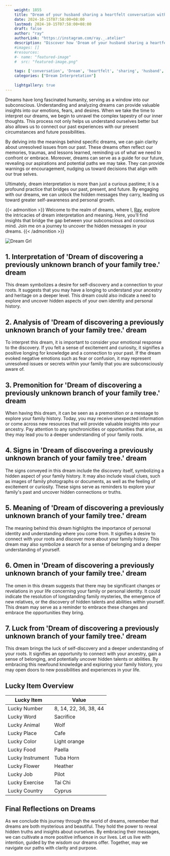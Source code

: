 ```yaml
---
    weight: 1855
    title: "Dream of your husband sharing a heartfelt conversation with you."  # Assuming 'title' column exists
    date: 2024-10-15T07:58:00+08:00
    lastmod: 2024-10-15T07:58:00+08:00
    draft: false
    author: "ray"
    authorLink: "https://instagram.com/ray._.atelier"
    description: "Discover how 'Dream of your husband sharing a heartfelt conversation with you.' can interpret your future and uncover its significant meanings in your life."
    #images: []
    #resources:
    #- name: "featured-image"
    #  src: "featured-image.png"
    
    tags: ['conversation', 'Dream', 'heartfelt', 'sharing', 'husband', 'you']
    categories: ["Dream Interpretation"]
    
    lightgallery: true
---
```

    
Dreams have long fascinated humanity, serving as a window into our subconscious. Understanding and analyzing dreams can provide valuable insights into our emotions, fears, and desires. When we take the time to interpret our dreams, we begin to unravel the complex tapestry of our inner thoughts. This process not only helps us understand ourselves better but also allows us to connect our past experiences with our present circumstances and future possibilities.

By delving into the meanings behind specific dreams, we can gain clarity about unresolved issues from our past. These dreams often reflect our memories, traumas, and lessons learned, reminding us of what we need to confront or embrace. Moreover, dreams can serve as a guide for our future, revealing our aspirations and potential paths we may take. They can provide warnings or encouragement, nudging us toward decisions that align with our true selves.

Ultimately, dream interpretation is more than just a curious pastime; it is a profound practice that bridges our past, present, and future. By engaging with our dreams, we can unlock the hidden messages they carry, leading us toward greater self-awareness and personal growth.

{{< admonition >}}
Welcome to the realm of dreams, where I, [Ray](https://instagram.com/ray._.atelier), explore the intricacies of dream interpretation and meaning. Here, you’ll find insights that bridge the gap between your subconscious and conscious mind. Join me on a journey to uncover the hidden messages in your dreams.
{{< /admonition >}}

![Dream Grl](https://cdn.pixabay.com/photo/2017/11/02/03/35/gothic-2910057_1280.jpg "Dream Grl")

## 1. Interpretation of 'Dream of discovering a previously unknown branch of your family tree.' dream

This dream symbolizes a desire for self-discovery and a connection to your roots. It suggests that you may have a longing to understand your ancestry and heritage on a deeper level. This dream could also indicate a need to explore and uncover hidden aspects of your own identity and personal history.

## 2. Analysis of 'Dream of discovering a previously unknown branch of your family tree.' dream

To interpret this dream, it is important to consider your emotional response to the discovery. If you felt a sense of excitement and curiosity, it signifies a positive longing for knowledge and a connection to your past. If the dream evoked negative emotions such as fear or confusion, it may represent unresolved issues or secrets within your family that you are subconsciously aware of.

## 3. Premonition for 'Dream of discovering a previously unknown branch of your family tree.' dream

When having this dream, it can be seen as a premonition or a message to explore your family history. Today, you may receive unexpected information or come across new resources that will provide valuable insights into your ancestry. Pay attention to any synchronicities or opportunities that arise, as they may lead you to a deeper understanding of your family roots.

## 4. Signs in 'Dream of discovering a previously unknown branch of your family tree.' dream

The signs conveyed in this dream include the discovery itself, symbolizing a hidden aspect of your family history. It may also include visual clues, such as images of family photographs or documents, as well as the feeling of excitement or curiosity. These signs serve as reminders to explore your family's past and uncover hidden connections or truths.

## 5. Meaning of 'Dream of discovering a previously unknown branch of your family tree.' dream

The meaning behind this dream highlights the importance of personal identity and understanding where you come from. It signifies a desire to connect with your roots and discover more about your family history. This dream may also symbolize a search for a sense of belonging and a deeper understanding of yourself.

## 6. Omen in 'Dream of discovering a previously unknown branch of your family tree.' dream

The omen in this dream suggests that there may be significant changes or revelations in your life concerning your family or personal identity. It could indicate the resolution of longstanding family mysteries, the emergence of new relatives, or the discovery of hidden talents and abilities within yourself. This dream may serve as a reminder to embrace these changes and embrace the opportunities they bring.

## 7. Luck from 'Dream of discovering a previously unknown branch of your family tree.' dream

This dream brings the luck of self-discovery and a deeper understanding of your roots. It signifies an opportunity to connect with your ancestry, gain a sense of belonging, and potentially uncover hidden talents or abilities. By embracing this newfound knowledge and exploring your family history, you may open doors to new possibilities and experiences in your life.

## Lucky Item Overview
| Lucky Item          | Value              |
|---------------|--------------------|
| Lucky Number        | 8, 14, 22, 36, 38, 44  |
| Lucky Word          | Sacrifice |
| Lucky Animal        | Wolf |
| Lucky Place         | Cafe     |
| Lucky Color         | Light orange     |
| Lucky Food          | Paella      |
| Lucky Instrument    | Tuba Horn |
| Lucky Flower        | Heather    |
| Lucky Job           | Pilot       |
| Lucky Exercise      | Tai Chi  |
| Lucky Country       | Cyprus    |


##  Final Reflections on Dreams

As we conclude this journey through the world of dreams, remember that dreams are both mysterious and beautiful. They hold the power to reveal hidden truths and insights about ourselves. By embracing their messages, we can cultivate a more positive influence in our lives. Let us live with intention, guided by the wisdom our dreams offer. Together, may we navigate our paths with clarity and purpose.
